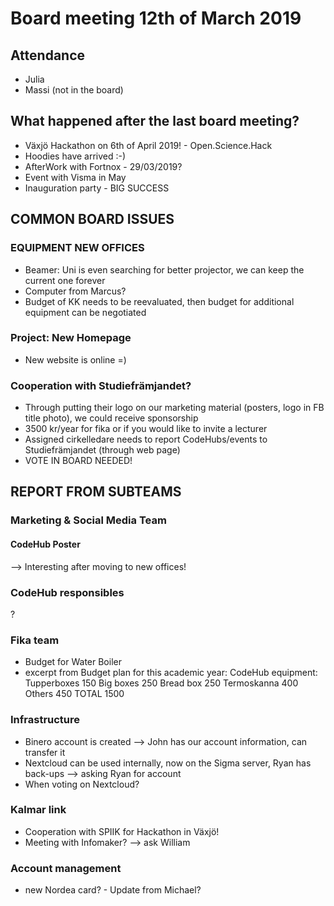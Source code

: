 # Board meeting 12th of March 2019
## Attendance
- Julia
- Massi (not in the board)

## What happened after the last board meeting? 
- Växjö Hackathon on 6th of April 2019! - Open.Science.Hack
- Hoodies have arrived :-)
- AfterWork with Fortnox - 29/03/2019?
- Event with Visma in May
- Inauguration party - BIG SUCCESS

## COMMON BOARD ISSUES
### EQUIPMENT NEW OFFICES
- Beamer: Uni is even searching for better projector, we can keep the current one forever
- Computer from Marcus?
- Budget of KK needs to be reevaluated, then budget for additional equipment can be negotiated

### Project: New Homepage
- New website is online =)

### Cooperation with Studiefrämjandet?
- Through putting their logo on our marketing material (posters, logo in FB title photo), we could receive sponsorship
- 3500 kr/year for fika or if you would like to invite a lecturer
- Assigned cirkelledare needs to report CodeHubs/events to Studiefrämjandet (through web page)
- VOTE IN BOARD NEEDED!

## REPORT FROM SUBTEAMS
### Marketing & Social Media Team
#### CodeHub Poster
--> Interesting after moving to new offices!

### CodeHub responsibles
?

### Fika team
- Budget for Water Boiler
- excerpt from Budget plan for this academic year: 
CodeHub equipment:	
Tupperboxes	150
Big boxes	250
Bread box	250
Termoskanna	400
Others	450
TOTAL	1500

### Infrastructure
- Binero account is created --> John has our account information, can transfer it
- Nextcloud can be used internally, now on the Sigma server, Ryan has back-ups --> asking Ryan for account
- When voting on Nextcloud?

### Kalmar link
- Cooperation with SPIIK for Hackathon in Växjö!
- Meeting with Infomaker? --> ask William

### Account management
- new Nordea card? - Update from Michael?
